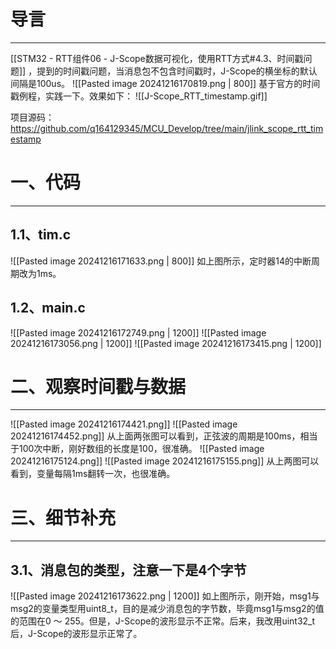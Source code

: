 # 导言
---
[[STM32 - RTT组件06 - J-Scope数据可视化，使用RTT方式#4.3、时间戳问题]] ，提到的时间戳问题，当消息包不包含时间戳时，J-Scope的横坐标的默认间隔是100us。
![[Pasted image 20241216170819.png | 800]]
基于官方的时间戳例程，实践一下。效果如下：
![[J-Scope_RTT_timestamp.gif]]

项目源码：https://github.com/q164129345/MCU_Develop/tree/main/jlink_scope_rtt_timestamp

# 一、代码
---
## 1.1、tim.c
![[Pasted image 20241216171633.png | 800]]
如上图所示，定时器14的中断周期改为1ms。

## 1.2、main.c
![[Pasted image 20241216172749.png | 1200]]
![[Pasted image 20241216173056.png | 1200]]
![[Pasted image 20241216173415.png | 1200]]
# 二、观察时间戳与数据
---
![[Pasted image 20241216174421.png]]
![[Pasted image 20241216174452.png]]
从上面两张图可以看到，正弦波的周期是100ms，相当于100次中断，刚好数组的长度是100，很准确。
![[Pasted image 20241216175124.png]]
![[Pasted image 20241216175155.png]]
从上两图可以看到，变量每隔1ms翻转一次，也很准确。

# 三、细节补充
---
## 3.1、消息包的类型，注意一下是4个字节
![[Pasted image 20241216173622.png | 1200]]
如上图所示，刚开始，msg1与msg2的变量类型用uint8_t，目的是减少消息包的字节数，毕竟msg1与msg2的值的范围在0 ～ 255。但是，J-Scope的波形显示不正常。后来，我改用uint32_t后，J-Scope的波形显示正常了。
